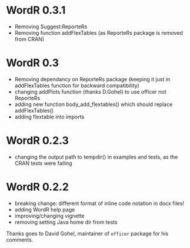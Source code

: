 # WordR 0.3.1
* Removing Suggest:ReporteRs
* Removing function addFlexTables (as ReporteRs package is removed from CRAN)

# WordR 0.3
* Removing dependancy on ReporteRs package (keeping it just in addFlexTables function for backward compatibility)
* changing addPlots function (thanks D.Gohel) to use officer not ReporteRs
* adding new function body_add_flextables() which should replace addFlexTables()
* adding flextable into imports

# WordR 0.2.3

* changing the output path to tempdir() in examples and tests, as the CRAN tests were failing

# WordR 0.2.2

* breaking change: different format of inline code notation in docx files!
* adding WordR help page
* improving/changing vignette
* removing setting Java home dir from tests

Thanks goes to David Gohel, maintainer of `officer` package for his comments.
